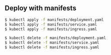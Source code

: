 ## Deploy with manifests

```zsh
$ kubectl apply -f manifests/deployment.yaml
$ kubectl apply -f manifests/service.yaml
$ kubectl apply -f manifests/ingress.yaml
```

```zsh
$ kubectl delete -f manifests/deployment.yaml
$ kubectl delete -f manifests/service.yaml
$ kubectl delete -f manifests/ingress.yaml
```